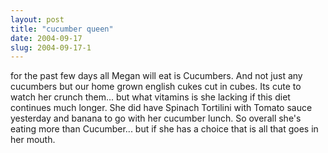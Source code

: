 ```yaml
---
layout: post
title: "cucumber queen"
date: 2004-09-17
slug: 2004-09-17-1
---
```


for the past few days all Megan will eat is Cucumbers.  And not just any cucumbers but our home grown english cukes cut in cubes.  Its cute to watch her crunch them... but what vitamins is she lacking if this diet continues much longer.  She did have Spinach Tortilini with Tomato sauce yesterday and banana to go with her cucumber lunch.  So overall she&apos;s eating more than Cucumber... but if she has a choice that is all that goes in her mouth.
